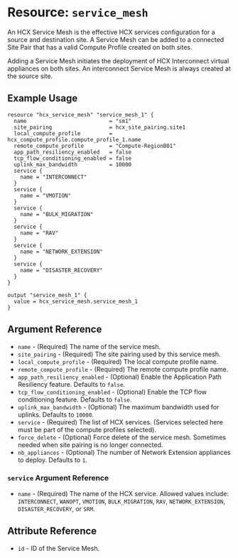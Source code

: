 # Resource: `service_mesh`

An HCX Service Mesh is the effective HCX services configuration for a source and
destination site. A Service Mesh can be added to a connected Site Pair that has
a valid Compute Profile created on both sites.

Adding a Service Mesh initiates the deployment of HCX Interconnect virtual
appliances on both sites. An interconnect Service Mesh is always created at the
source site.

## Example Usage

```hcl
resource "hcx_service_mesh" "service_mesh_1" {
  name                          = "sm1"
  site_pairing                  = hcx_site_pairing.site1
  local_compute_profile         = hcx_compute_profile.compute_profile_1.name
  remote_compute_profile        = "Compute-RegionB01"
  app_path_resiliency_enabled   = false
  tcp_flow_conditioning_enabled = false
  uplink_max_bandwidth          = 10000
  service {
    name = "INTERCONNECT"
  }
  service {
    name = "VMOTION"
  }
  service {
    name = "BULK_MIGRATION"
  }
  service {
    name = "RAV"
  }
  service {
    name = "NETWORK_EXTENSION"
  }
  service {
    name = "DISASTER_RECOVERY"
  }
}

output "service_mesh_1" {
  value = hcx_service_mesh.service_mesh_1
}
```

## Argument Reference

* `name` - (Required) The name of the service mesh.
* `site_pairing` - (Required) The site pairing used by this service mesh.
* `local_compute_profile` - (Required) The local compute profile name.
* `remote_compute_profile` - (Required) The remote compute profile name.
* `app_path_resiliency_enabled` - (Optional) Enable the Application Path
  Resiliency feature. Defaults to `false`.
* `tcp_flow_conditioning_enabled` - (Optional) Enable the TCP flow conditioning
  feature. Defaults to `false`.
* `uplink_max_bandwidth` - (Optional) The maximum bandwidth used for uplinks.
  Defaults to `10000`.
* `service` - (Required) The list of HCX services. (Services selected here must
  be part of the compute profiles selected).
* `force_delete` - (Optional) Force delete of the service mesh. 
  Sometimes needed when site pairing is no longer connected.
* `nb_appliances` - (Optional) The number of Network Extension appliances to
  deploy. Defaults to `1`.

### `service` Argument Reference

* `name` - (Required) The name of the HCX service. Allowed values include:
  `INTERCONNECT`, `WANOPT`, `VMOTION`, `BULK_MIGRATION`, `RAV`,
  `NETWORK_EXTENSION`, `DISASTER_RECOVERY`, or `SRM`.

## Attribute Reference

* `id` - ID of the Service Mesh.
